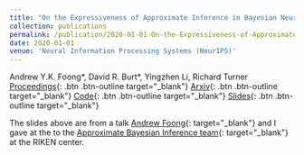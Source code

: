 ```yaml
---
title: "On the Expressiveness of Approximate Inference in Bayesian Neural Networks"
collection: publications
permalink: /publication/2020-01-01-On-the-Expressiveness-of-Approximate-Inference-in-Bayesian-Neural-Networks
date: 2020-01-01
venue: 'Neural Information Processing Systems (NeurIPS)'
---
```

Andrew Y.K. Foong\*,  David R. Burt\*,  Yingzhen Li,  Richard Turner
[Proceedings](https://proceedings.neurips.cc/paper/2020/hash/b6dfd41875bc090bd31d0b1740eb5b1b-Abstract.html){: .btn .btn-outline target="_blank"} [Arxiv](https://arxiv.org/abs/1903.03571){: .btn .btn-outline target="_blank"} [Code](https://github.com/cambridge-mlg/expressiveness-approx-bnns){: .btn .btn-outline target="_blank"} [Slides](https://davidrburt.github.io/files/RIKEN_handout.pdf){: .btn .btn-outline target="_blank"}


The slides above are from a talk [Andrew Foong](https://andrewfoongyk.github.io){: target="_blank"} and I gave at the to the [Approximate Bayesian Inference team](https://team-approx-bayes.github.io/){: target="_blank"} at the RIKEN center.
